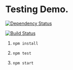 # Testing Demo.

[![Dependency Status](https://gemnasium.com/cbas/demo-testing.png)](https://gemnasium.com/cbas/demo-testing)

[![Build Status](https://travis-ci.org/cbas/demo-testing.png?branch=master)](https://travis-ci.org/cbas/demo-testing)

1. `npm install`

1. `npm test`

1. `npm start`
